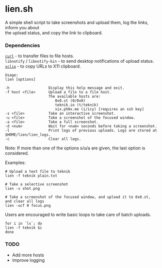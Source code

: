 # lien.sh

A simple shell script to take screenshots and upload them, log the links, inform you about  
the upload status, and copy the link to clipboard.

### Dependencies

[`curl`](https://curl.haxx.se/) - to transfer files to file hosts.  
`libnotify` / `libnotify-bin` - to send desktop notifications of upload status.  
[`xclip`](https://github.com/astrand/xclip) - to copy URLs to X11 clipboard.

```
Usage:
lien [options]

-h                  Display this help message and exit.
-f host <file>      Upload a file to a file host.
                    The available hosts are:
                       0x0.st (0/0x0)
                       teknik.io (t/teknik)
					   xix.ph0x.me (i/icy) [requires an ssh key]
-s <file>           Take an interactive screenshot.
-u <file>           Take a screenshot of the focused window.
-a <file>           Take a full screenshot.
-d <num>            Wait for <num> seconds before taking a screenshot.
-l                  Print logs of previous uploads. Logs are stored at $HOME/lien/lien_logs.
-c                  Clear all logs.
```

Note: If more than one of the options s/u/a are given, the last option is considered.

Examples:

```shell
# Upload a text file to teknik
lien -f teknik plain.txt

# Take a selective screenshot
lien -s shot.png

# Take a screenshot of the focused window, and upload it to 0x0.st, and clear all logs
lien -ucf 0 focus.png
```

Users are encouraged to write basic loops to take care of batch uploads.

```shell
for i in `ls`; do
lien -f teknik $i
done
```

### TODO

 - Add more hosts
 - Improve logging

